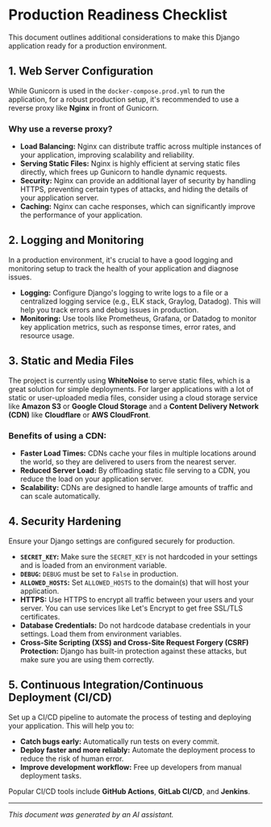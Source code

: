 # Production Readiness Checklist

This document outlines additional considerations to make this Django application ready for a production environment.

## 1. Web Server Configuration

While Gunicorn is used in the `docker-compose.prod.yml` to run the application, for a robust production setup, it's recommended to use a reverse proxy like **Nginx** in front of Gunicorn.

### Why use a reverse proxy?
*   **Load Balancing:** Nginx can distribute traffic across multiple instances of your application, improving scalability and reliability.
*   **Serving Static Files:** Nginx is highly efficient at serving static files directly, which frees up Gunicorn to handle dynamic requests.
*   **Security:** Nginx can provide an additional layer of security by handling HTTPS, preventing certain types of attacks, and hiding the details of your application server.
*   **Caching:** Nginx can cache responses, which can significantly improve the performance of your application.

## 2. Logging and Monitoring

In a production environment, it's crucial to have a good logging and monitoring setup to track the health of your application and diagnose issues.

*   **Logging:** Configure Django's logging to write logs to a file or a centralized logging service (e.g., ELK stack, Graylog, Datadog). This will help you track errors and debug issues in production.
*   **Monitoring:** Use tools like Prometheus, Grafana, or Datadog to monitor key application metrics, such as response times, error rates, and resource usage.

## 3. Static and Media Files

The project is currently using **WhiteNoise** to serve static files, which is a great solution for simple deployments. For larger applications with a lot of static or user-uploaded media files, consider using a cloud storage service like **Amazon S3** or **Google Cloud Storage** and a **Content Delivery Network (CDN)** like **Cloudflare** or **AWS CloudFront**.

### Benefits of using a CDN:
*   **Faster Load Times:** CDNs cache your files in multiple locations around the world, so they are delivered to users from the nearest server.
*   **Reduced Server Load:** By offloading static file serving to a CDN, you reduce the load on your application server.
*   **Scalability:** CDNs are designed to handle large amounts of traffic and can scale automatically.

## 4. Security Hardening

Ensure your Django settings are configured securely for production.

*   **`SECRET_KEY`:** Make sure the `SECRET_KEY` is not hardcoded in your settings and is loaded from an environment variable.
*   **`DEBUG`:** `DEBUG` must be set to `False` in production.
*   **`ALLOWED_HOSTS`:** Set `ALLOWED_HOSTS` to the domain(s) that will host your application.
*   **HTTPS:** Use HTTPS to encrypt all traffic between your users and your server. You can use services like Let's Encrypt to get free SSL/TLS certificates.
*   **Database Credentials:** Do not hardcode database credentials in your settings. Load them from environment variables.
*   **Cross-Site Scripting (XSS) and Cross-Site Request Forgery (CSRF) Protection:** Django has built-in protection against these attacks, but make sure you are using them correctly.

## 5. Continuous Integration/Continuous Deployment (CI/CD)

Set up a CI/CD pipeline to automate the process of testing and deploying your application. This will help you to:

*   **Catch bugs early:** Automatically run tests on every commit.
*   **Deploy faster and more reliably:** Automate the deployment process to reduce the risk of human error.
*   **Improve development workflow:** Free up developers from manual deployment tasks.

Popular CI/CD tools include **GitHub Actions**, **GitLab CI/CD**, and **Jenkins**.

---

*This document was generated by an AI assistant.*
